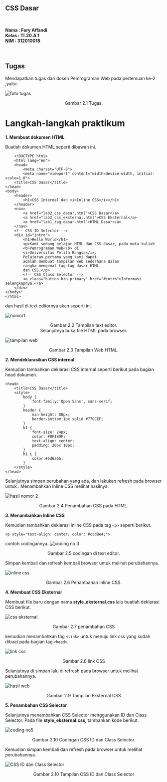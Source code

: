## CSS Dasar

<br>

**Nama     : Fery Affandi** <br>
**Kelas    : TI.20.A.1**  <br>
**NIM      : 312010018** <br>

<br>

## Tugas

Mendapatkan tugas dari dosen Pemrograman Web pada pertemuan ke-2 ,yaitu:

![foto tugas](foto/foto1.png)
<p align="center"> Gambar 2.1 Tugas.

# Langkah-langkah praktikum

**1. Membuat dokumen HTML**

Buatlah dokumen HTML seperti dibawah ini.

        <!DOCTYPE html>
        <html lang="en">
        <head>
            <meta charset="UTF-8">
            <meta name="viewport" content="width=device-width, initial-scale=1.0">
        <title>CSS Dasar</title>
    </head>
    <body>
        <header>
            <h1>CSS Internal dan <i>Inline CSS</i></h1>
        </header>
        <nav>
            <a href="lab2_css_dasar.html">CSS Dasar</a>
            <a href="lab2_css_eksternal.html">CSS Eksternal</a>
            <a href="lab1_tag_dasar.html">HTML Dasar</a>
        </nav>
        <!-- CSS ID Selector -->
        <div id="intro">
            <h1>Hello World</h1>
            <p>Kami sedang belajar HTML dan CSS dasar, pada mata kuliah
            <b>Pemrograman Web</b> di 
            <i>Universitas Pelita Bangsa</i>. 
            Pelajaran pertama yang kami dapat
            adalah membuat tampilan web sederhana dalam 
            rangka mengenal tag-tag dasar HTML
            dan CSS.</p>
            <!-- CSS Class Selector -->
            <a class="button btn-primary" href="#intro">Informasi selengkapnya.</a>
        </div>
    </body>"
    </html>
 dan hasil di text editornya akan seperti ini.

 ![nomor1](foto/nomor1.png)
 <p align="center"> Gambar 2.2 Tampilan text editor.

<br>
Selanjutnya buka file HTML pada browser.

![tampilan web](foto/tampilan_web.png)
<p align="center"> Gambar 2.3 Tampilan Web HTML.

<br>

**2. Mendeklarasikan CSS internal.**

Kemudian tambahkan deklarasi CSS internal seperti berikut pada bagian head dokumen.

    <head>
        <title>CSS Dasar</title>
        <style>
            body {
                font-family:'Open Sans', sans-serif;
            }
            header {
                min-height: 80px;
                border-bottom:1px solid #77CCEF;
            }
            h1 {
                font-size: 24px;
                color: #0F189F;
                text-align: center;
                padding: 20px 10px;
            }
            h1 i {
                color:#6d6a6b;
            }
        </style>
    </head>


Selanjutnya simpan perubahan yang ada, dan lakukan 
refresh pada browser untuk . Menambahkan Inline CSS melihat hasilnya.

![hasil nomor 2](foto/hasil_nomor2.png)
<p align="center">Gambar 2.4 Penambahan CSS pada HTML.

<br>

**3. Menambahkan Inline CSS**

Kemudian tambahkan deklarasi inline CSS pada tag    `<p>` seperti berikut.

    <p style="text-align: center; color: #ccd8e4;">

contoh codingannya.
![coding no 3](foto/coding_no3.png)
<p align="center"> Gambar 2.5 codingan di text editor.

Simpan kembali dan refresh kembali browser untuk melihat perubahannya.

![inline css](foto/nomor3.png)
<p align="center">Gambar 2.6 Penambahan Inline CSS.

<br>

**4. Membuat CSS Eksternal**

Membuat file baru dengan nama <b>style_eksternal.css</b> lalu buatlah deklarasi CSS berikut.

![css eksternal](foto/nav_css%20.png)
<p align="center">Gambar 2.7 penambahan CSS

kemudian menambahkan tag ``<link>`` untuk menuju link css 
yang sudah dibuat pada bagian tag `<head>`.

![link css](foto/css%20eksternal.png)
<p align="center">Gambar 2.8 link CSS

Selanjutnya di simpan lalu di refresh pada browser untuk melihat perubahannya.

![hasil web](foto/hasil_nomor4.png)
<p align="center">Gambar 2.9 Tampilan Eksternal CSS

<br>

**5. Penambahan CSS Selector**

Selanjutnya menambahkan CSS Selector menggunakan ID dan Class Selector.
Pada file <b>style_eksternal.css</b>, tambahkan kode berikut.

![coding no5](foto/coding_no5.png)
<p align="center">Gambar 2.10 Codingan CSS ID dan Class Selector.

Kemudian simpan kembali dan refresh pada browser untuk melihat perubahannya.

![CSS ID dan Class Selector](foto/hasil_nomor5.png)
<p align="center">Gambar 2.10 Tampilan CSS ID dan Class Selector
